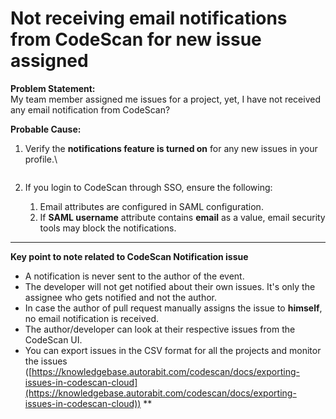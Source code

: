 # Not receiving email notifications from CodeScan for new issue assigned

**Problem Statement:**\
My team member assigned me issues for a project, yet, I have not received any email notification from CodeScan?

**Probable Cause:**

1.  Verify the **notifications feature is turned on** for any new issues in your profile.\


    <figure><img src="https://cdn.document360.io/8711f4e7-c040-4616-aac9-d947f87e4619/Images/Documentation/image-B5TEX58T.png" alt=""><figcaption></figcaption></figure>
2. If you login to CodeScan through SSO, ensure the following:
   1. Email attributes are configured in SAML configuration.
   2. If **SAML username** attribute contains **email** as a value, email security tools may block the notifications.

***

**Key point to note related to CodeScan Notification issue**

* A notification is never sent to the author of the event.
* The developer will not get notified about their own issues. It's only the assignee who gets notified and not the author.
* In case the author of pull request manually assigns the issue to **himself**, no email notification is received.
* The author/developer can look at their respective issues from the CodeScan UI.
* You can export issues in the CSV format for all the projects and monitor the issues ([https://knowledgebase.autorabit.com/codescan/docs/exporting-issues-in-codescan-cloud](https://knowledgebase.autorabit.com/codescan/docs/exporting-issues-in-codescan-cloud)) \*\*
